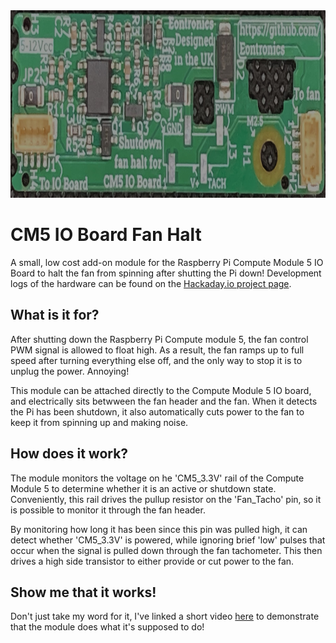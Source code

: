 <img src="./img/cm5_io_board_fan_shutdown_photo_front.jpg" alt="PCB front render" height="300"/>

# CM5 IO Board Fan Halt
A small, low cost add-on module for the Raspberry Pi Compute Module 5 IO Board to halt the fan from spinning after shutting the Pi down!
Development logs of the hardware can be found on the [Hackaday.io project page](https://hackaday.io/project/202403-cm5-io-board-fan-halt).


## What is it for?
After shutting down the Raspberry Pi Compute module 5, the fan control PWM signal is allowed to float high. 
As a result, the fan ramps up to full speed after turning everything else off, and the only way to stop it is to unplug the power.
Annoying!

This module can be attached directly to the Compute Module 5 IO board, and electrically sits betwween the fan header and the fan.
When it detects the Pi has been shutdown, it also automatically cuts power to the fan to keep it from spinning up and making noise.

## How does it work?
The module monitors the voltage on he 'CM5_3.3V' rail of the Compute Module 5 to determine whether it is an active or shutdown state.
Conveniently, this rail drives the pullup resistor on the 'Fan_Tacho' pin, so it is possible to monitor it through the fan header.

By monitoring how long it has been since this pin was pulled high, it can detect whether 'CM5_3.3V' is powered, while ignoring brief
'low' pulses that occur when the signal is pulled down through the fan tachometer. This then drives a high side transistor to either
provide or cut power to the fan.

## Show me that it works!
Don't just take my word for it, I've linked a short video [here](https://www.youtube.com/watch?v=HvpnCyq3iTY) to demonstrate that the module does what it's supposed to do!
